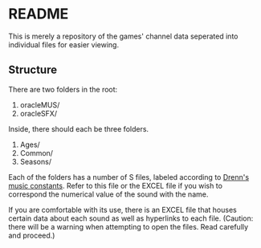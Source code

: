 README
======
This is merely a repository of the games' channel data seperated into individual files for easier viewing.

Structure
-----
There are two folders in the root:

 1. oracleMUS/
 2. oracleSFX/

Inside, there should each be three folders.

 1. Ages/
 2. Common/
 3. Seasons/
 
Each of the folders has a number of S files, labeled according to [Drenn's music constants](https://github.com/Drenn1/oracles-disasm/blob/hack-base/constants/music.s "Drenn's music constants").
Refer to this file or the EXCEL file if you wish to correspond the numerical value of the sound with the name.

If you are comfortable with its use, there is an EXCEL file that houses certain data about each sound as well as hyperlinks to each file.
(Caution: there will be a warning when attempting to open the files. Read carefully and proceed.)
